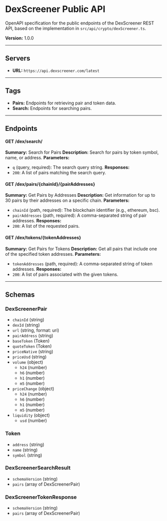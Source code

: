 # DexScreener Public API

OpenAPI specification for the public endpoints of the DexScreener REST API, based on the implementation in `src/api/crypto/dexScreener.ts`.

**Version:** 1.0.0

---

## Servers

*   **URL:** `https://api.dexscreener.com/latest`

---

## Tags

*   **Pairs:** Endpoints for retrieving pair and token data.
*   **Search:** Endpoints for searching pairs.

---

## Endpoints

#### GET /dex/search/
**Summary:** Search for Pairs
**Description:** Search for pairs by token symbol, name, or address.
**Parameters:**
*   `q` (query, required): The search query string.
**Responses:**
*   `200`: A list of pairs matching the search query.

#### GET /dex/pairs/{chainId}/{pairAddresses}
**Summary:** Get Pairs by Addresses
**Description:** Get information for up to 30 pairs by their addresses on a specific chain.
**Parameters:**
*   `chainId` (path, required): The blockchain identifier (e.g., ethereum, bsc).
*   `pairAddresses` (path, required): A comma-separated string of pair addresses.
**Responses:**
*   `200`: A list of the requested pairs.

#### GET /dex/tokens/{tokenAddresses}
**Summary:** Get Pairs for Tokens
**Description:** Get all pairs that include one of the specified token addresses.
**Parameters:**
*   `tokenAddresses` (path, required): A comma-separated string of token addresses.
**Responses:**
*   `200`: A list of pairs associated with the given tokens.

---

## Schemas

### DexScreenerPair
*   `chainId` (string)
*   `dexId` (string)
*   `url` (string, format: uri)
*   `pairAddress` (string)
*   `baseToken` (Token)
*   `quoteToken` (Token)
*   `priceNative` (string)
*   `priceUsd` (string)
*   `volume` (object)
    *   `h24` (number)
    *   `h6` (number)
    *   `h1` (number)
    *   `m5` (number)
*   `priceChange` (object)
    *   `h24` (number)
    *   `h6` (number)
    *   `h1` (number)
    *   `m5` (number)
*   `liquidity` (object)
    *   `usd` (number)

### Token
*   `address` (string)
*   `name` (string)
*   `symbol` (string)

### DexScreenerSearchResult
*   `schemaVersion` (string)
*   `pairs` (array of DexScreenerPair)

### DexScreenerTokenResponse
*   `schemaVersion` (string)
*   `pairs` (array of DexScreenerPair)
